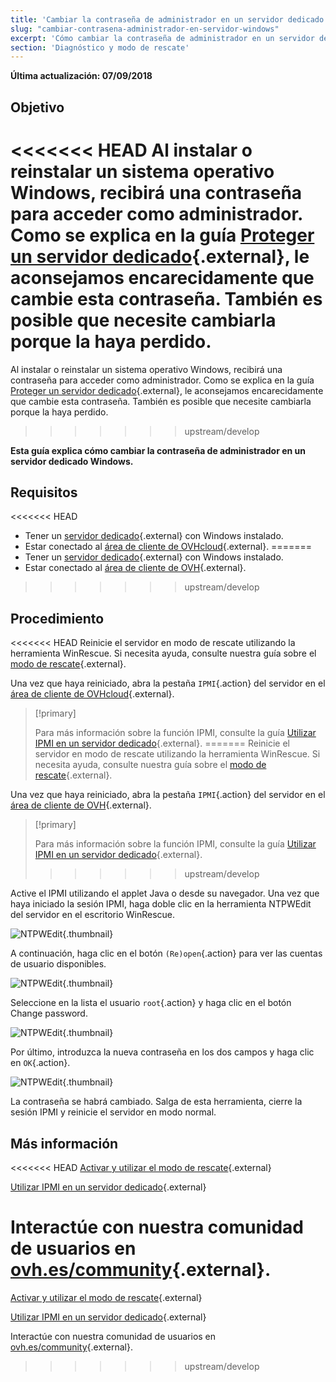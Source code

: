 ```yaml
---
title: 'Cambiar la contraseña de administrador en un servidor dedicado Windows'
slug: "cambiar-contrasena-administrador-en-servidor-windows"
excerpt: 'Cómo cambiar la contraseña de administrador en un servidor dedicado Windows'
section: 'Diagnóstico y modo de rescate'
---
```


**Última actualización: 07/09/2018**

## Objetivo

<<<<<<< HEAD
Al instalar o reinstalar un sistema operativo Windows, recibirá una contraseña para acceder como administrador. Como se explica en la guía [Proteger un servidor dedicado](../seguridad-de-un-servidor-dedicado/){.external}, le aconsejamos encarecidamente que cambie esta contraseña. También es posible que necesite cambiarla porque la haya perdido.
=======
Al instalar o reinstalar un sistema operativo Windows, recibirá una contraseña para acceder como administrador. Como se explica en la guía [Proteger un servidor dedicado](https://docs.ovh.com/es/dedicated/seguridad-de-un-servidor-dedicado/){.external}, le aconsejamos encarecidamente que cambie esta contraseña. También es posible que necesite cambiarla porque la haya perdido.
>>>>>>> upstream/develop

**Esta guía explica cómo cambiar la contraseña de administrador en un servidor dedicado Windows.**


## Requisitos

<<<<<<< HEAD
* Tener un [servidor dedicado](https://www.ovh.com/world/es/servidores_dedicados/){.external} con Windows instalado.
* Estar conectado al [área de cliente de OVHcloud](https://ca.ovh.com/auth/?action=gotomanager){.external}.
=======
* Tener un [servidor dedicado](https://www.ovh.es/servidores_dedicados/){.external} con Windows instalado.
* Estar conectado al [área de cliente de OVH](https://www.ovh.com/auth/?action=gotomanager){.external}.
>>>>>>> upstream/develop


## Procedimiento

<<<<<<< HEAD
Reinicie el servidor en modo de rescate utilizando la herramienta WinRescue. Si necesita ayuda, consulte nuestra guía sobre el [modo de rescate](../modo_de_rescate/){.external}. 

Una vez que haya reiniciado, abra la pestaña `IPMI`{.action} del servidor en el [área de cliente de OVHcloud](http://ca.ovh.com/auth/?action=gotomanager){.external}.

> [!primary]
>
> Para más información sobre la función IPMI, consulte la guía [Utilizar IPMI en un servidor dedicado](../utilizar-ipmi-servidor-dedicado/){.external}.
=======
Reinicie el servidor en modo de rescate utilizando la herramienta WinRescue. Si necesita ayuda, consulte nuestra guía sobre el [modo de rescate](https://docs.ovh.com/es/dedicated/modo_de_rescate/){.external}. 

Una vez que haya reiniciado, abra la pestaña `IPMI`{.action} del servidor en el [área de cliente de OVH](https://www.ovh.com/auth/?action=gotomanager){.external}.

> [!primary]
>
> Para más información sobre la función IPMI, consulte la guía [Utilizar IPMI en un servidor dedicado](https://docs.ovh.com/es/dedicated/utilizar-ipmi-servidor-dedicado/){.external}.
>>>>>>> upstream/develop
>

Active el IPMI utilizando el applet Java o desde su navegador. Una vez que haya iniciado la sesión IPMI, haga doble clic en la herramienta NTPWEdit del servidor en el escritorio WinRescue.

![NTPWEdit](images/ntpwdi-tool-01.png){.thumbnail}

A continuación, haga clic en el botón `(Re)open`{.action} para ver las cuentas de usuario disponibles.

![NTPWEdit](images/ntpwdi-tool-02.png){.thumbnail}

Seleccione en la lista el usuario `root`{.action} y haga clic en el botón Change password.

![NTPWEdit](images/ntpwdi-tool-03.png){.thumbnail}

Por último, introduzca la nueva contraseña en los dos campos y haga clic en `OK`{.action}.

![NTPWEdit](images/ntpwdi-tool-04.png){.thumbnail}

La contraseña se habrá cambiado. Salga de esta herramienta, cierre la sesión IPMI y reinicie el servidor en modo normal.


## Más información

<<<<<<< HEAD
[Activar y utilizar el modo de rescate](../modo_de_rescate/){.external}

[Utilizar IPMI en un servidor dedicado](../utilizar-ipmi-servidor-dedicado/){.external}

Interactúe con nuestra comunidad de usuarios en [ovh.es/community](https://community.ovh.com){.external}.
=======
[Activar y utilizar el modo de rescate](https://docs.ovh.com/es/dedicated/modo_de_rescate/){.external}

[Utilizar IPMI en un servidor dedicado](https://docs.ovh.com/es/dedicated/utilizar-ipmi-servidor-dedicado/){.external}

Interactúe con nuestra comunidad de usuarios en [ovh.es/community](https://www.ovh.es/community/){.external}.
>>>>>>> upstream/develop
